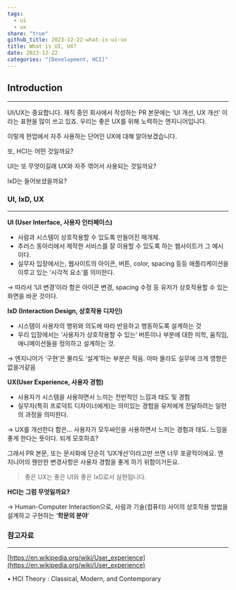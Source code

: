```yaml
---
tags:
  - ui
  - ux
share: "true"
github_title: 2023-12-22-what-is-ui-ux
title: What is UI, UX?
date: 2023-12-22
categories: "[Development, HCI]"
---
```

## Introduction
---

UI/UX는 중요합니다. 재직 중인 회사에서 작성하는 PR 본문에는 ‘UI 개선, UX 개선’ 이라는 표현을 많이 쓰고 있죠. 우리는 좋은 UX를 위해 노력하는 엔지니어입니다. 

이렇게 현업에서 자주 사용하는 단어인 UX에 대해 알아보겠습니다.

또, HCI는 어떤 것일까요?

UI는 또 무엇이길래 UX와 자주 엮어서 사용되는 것일까요?

IxD는 들어보셨을까요?

### UI, IxD, UX
---

**UI (User Interface, 사용자 인터페이스)**

- 사람과 시스템이 상호작용할 수 있도록 만들어진 매개체.
- 추러스 동아리에서 제작한 서비스를 잘 이용할 수 있도록 하는 웹사이트가 그 예시이다.
- 실무자 입장에서는, 웹사이트의 아이콘, 버튼, color, spacing 등등 애플리케이션을 이루고 있는 ‘시각적 요소’를 의미한다.

→ 따라서 ‘UI 변경’이라 함은 아이콘 변경, spacing 수정 등 유저가 상호작용할 수 있는 화면을 바꾼 것이다.

**IxD (Interaction Design, 상호작용 디자인)**

- 시스템이 사용자의 행위와 의도에 따라 반응하고 행동하도록 설계하는 것
- 우리 입장에서는 ‘사용자가 상호작용할 수 있는’ 버튼이나 부분에 대한 미학, 움직임, 애니메이션들을 정의하고 설계하는 것.

→ 엔지니어가 ‘구현’은 몰라도 ‘설계’하는 부분은 적음. 아마 몰라도 실무에 크게 영향은 없을거같음

**UX(User Experience, 사용자 경험)**

- 사용자가 시스템을 사용하면서 느끼는 전반적인 느낌과 태도 및 경험
- 실무자(특히 프로덕트 디자이너에게)는 의미있는 경험을 유저에게 전달하려는 일련의 과정을 의미한다.

→ UX를 개선한다 함은… 사용자가 모두싸인을 사용하면서 느끼는 경험과 태도. 느낌을 좋게 한다는 뜻이다. 되게 모호하죠?

그래서 PR 본문, 또는 문서화에 단순히 ‘UX개선’이라고만 쓰면 너무 포괄적이에요. 엔지니어의 웬만한 변경사항은 사용자 경험을 좋게 하기 위함이거든요. 

> 좋은 UX는 좋은 UI와 좋은 IxD로서 실현됩니다.

**HCI는 그럼 무엇일까요?**

→ Human-Computer Interaction으로, 사람과 기술(컴퓨터) 사이의 상호작용 방법을 설계하고 구현하는 ‘**학문의 분야**’

### 참고자료
---

[https://en.wikipedia.org/wiki/User_experience](https://en.wikipedia.org/wiki/User_experience)

• HCI Theory : Classical, Modern, and Contemporary